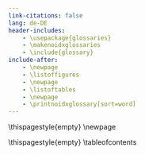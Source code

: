 ```yaml
---
link-citations: false
lang: de-DE
header-includes:
    - \usepackage{glossaries}
    - \makenoidxglossaries
    - \include{glossary}
include-after:
    - \newpage
    - \listoffigures
    - \newpage
    - \listoftables
    - \newpage
    - \printnoidxglossary[sort=word]
---
```


\thispagestyle{empty}
\newpage

\thispagestyle{empty}
\tableofcontents
